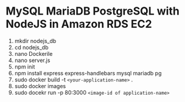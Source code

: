 # MySQL MariaDB PostgreSQL with NodeJS in Amazon RDS EC2
1. mkdir nodejs_db
2. cd nodejs_db
3. nano Dockerile
4. nano server.js
5. npm init
6. npm install express express-handlebars mysql mariadb pg
7. sudo docker build -t `<your-application-name>` .
8. sudo docker images
9. sudo docekr run -p 80:3000 `<image-id of application-name>`

